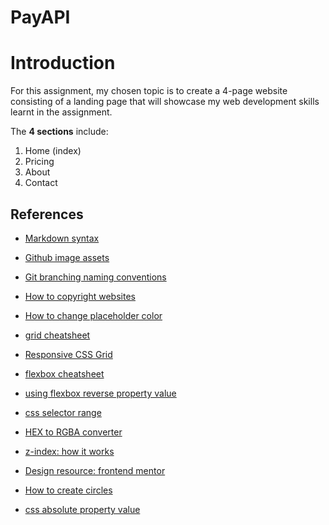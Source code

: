 # PayAPI

# Introduction
For this assignment, my chosen topic is to create a 4-page website consisting of a landing page that will showcase my web development skills learnt in the assignment.

The **4 sections** include:

1. Home (index)
2. Pricing
3. About
4. Contact

## References

* [Markdown syntax](https://www.markdownguide.org/basic-syntax)

* [Github image assets](https://github.com/logos)

* [Git branching naming conventions](https://codingsight.com/git-branching-naming-convention-best-practices/)

* [How to copyright websites](https://love2dev.com/blog/html-website-copyright/)

* [How to change placeholder color](https://www.w3schools.com/howto/howto_css_placeholder.asp)

* [grid cheatsheet](https://grid.malven.co/)

* [Responsive CSS Grid](https://www.youtube.com/watch?v=68O6eOGAGqA)

* [flexbox cheatsheet](https://flexbox.malven.co/)

* [using flexbox reverse property value](https://css-tricks.com/almanac/properties/f/flex-direction/)

* [css selector range](http://nthmaster.com/)

* [HEX to RGBA converter](http://hex2rgba.devoth.com/)

* [z-index: how it works](https://www.w3schools.com/cssref/playit.asp?filename=playcss_z-index&preval=2)

* [Design resource: frontend mentor](https://www.frontendmentor.io/challenges/payapi-multipage-website-FDLR1Y11e)

* [How to create circles](https://www.w3schools.com/howto/howto_css_circles.asp)

* [css absolute property value](https://medium.com/front-end-weekly/absolute-centering-in-css-ea3a9d0ad72e#:~:text=If%20you%20want%20to%20center%20something%20horizontally%20in%20CSS%20you,a%20little%20tricky%20to%20achieve)

